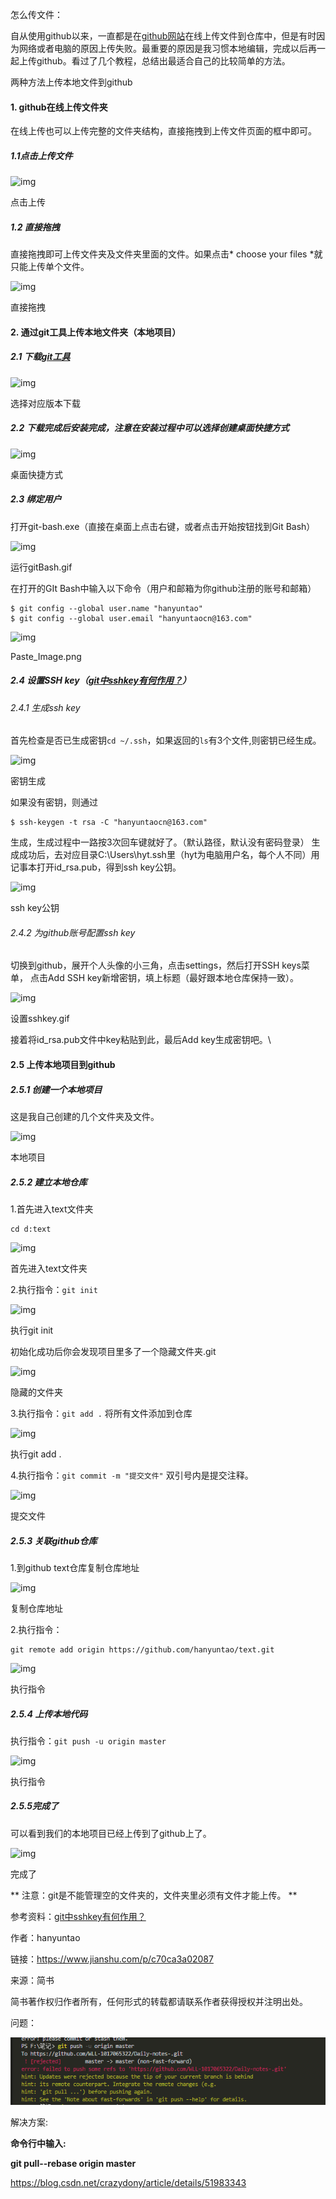 



怎么传文件：

自从使用github以来，一直都是在[github网站](https://link.jianshu.com?t=https://github.com/)在线上传文件到仓库中，但是有时因为网络或者电脑的原因上传失败。最重要的原因是我习惯本地编辑，完成以后再一起上传github。看过了几个教程，总结出最适合自己的比较简单的方法。



两种方法上传本地文件到github

#### 1. github在线上传文件夹

在线上传也可以上传完整的文件夹结构，直接拖拽到上传文件页面的框中即可。

##### 1.1点击上传文件



![img](https:////upload-images.jianshu.io/upload_images/3067059-3dc3ff655f5826e9.png?imageMogr2/auto-orient/strip%7CimageView2/2/w/985)

点击上传

##### 1.2 直接拖拽

直接拖拽即可上传文件夹及文件夹里面的文件。如果点击* choose your files *就只能上传单个文件。



![img](https:////upload-images.jianshu.io/upload_images/3067059-1433fee4d699a53e.png?imageMogr2/auto-orient/strip%7CimageView2/2/w/981)

直接拖拽





#### 2. 通过git工具上传本地文件夹（本地项目）

##### 2.1 下载[git工具](https://link.jianshu.com?t=https://git-scm.com/downloads) 



![img](https:////upload-images.jianshu.io/upload_images/3067059-0ff2c754d4888bb4.png?imageMogr2/auto-orient/strip%7CimageView2/2/w/989)

选择对应版本下载

##### 2.2 下载完成后安装完成，注意在安装过程中可以选择创建桌面快捷方式



![img](https:////upload-images.jianshu.io/upload_images/3067059-fa7d131432a1232e.png?imageMogr2/auto-orient/strip%7CimageView2/2/w/503)

桌面快捷方式

##### 2.3 绑定用户

打开git-bash.exe（直接在桌面上点击右键，或者点击开始按钮找到Git Bash）



![img](https:////upload-images.jianshu.io/upload_images/3067059-a232cbd6d250296e.gif?imageMogr2/auto-orient/strip%7CimageView2/2/w/592)

运行gitBash.gif

在打开的GIt Bash中输入以下命令（用户和邮箱为你github注册的账号和邮箱）

```
$ git config --global user.name "hanyuntao"
$ git config --global user.email "hanyuntaocn@163.com"
```



![img](https:////upload-images.jianshu.io/upload_images/3067059-f2c6c88dca3cb4f1.png?imageMogr2/auto-orient/strip%7CimageView2/2/w/514)

Paste_Image.png

##### 2.4 设置SSH key（[git中sshkey有何作用？](https://link.jianshu.com?t=https://segmentfault.com/q/1010000000118744)）

###### 2.4.1 生成ssh key

首先检查是否已生成密钥`cd ~/.ssh`，如果返回的`ls`有3个文件,则密钥已经生成。



![img](https:////upload-images.jianshu.io/upload_images/3067059-18adb5b6ca265756.png?imageMogr2/auto-orient/strip%7CimageView2/2/w/274)

密钥生成

如果没有密钥，则通过

```
$ ssh-keygen -t rsa -C "hanyuntaocn@163.com"
```

生成，生成过程中一路按3次回车键就好了。（默认路径，默认没有密码登录）
 生成成功后，去对应目录C:\Users\hyt.ssh里（hyt为电脑用户名，每个人不同）用记事本打开id_rsa.pub，得到ssh key公钥。



![img](https:////upload-images.jianshu.io/upload_images/3067059-ef6cb51d5ad31445.png?imageMogr2/auto-orient/strip%7CimageView2/2/w/569)

ssh key公钥

###### 2.4.2 为github账号配置ssh key

切换到github，展开个人头像的小三角，点击settings，然后打开SSH keys菜单， 点击Add SSH key新增密钥，填上标题（最好跟本地仓库保持一致）。



![img](https:////upload-images.jianshu.io/upload_images/3067059-1aba5aba10165470.gif?imageMogr2/auto-orient/strip%7CimageView2/2/w/1000)

设置sshkey.gif

接着将id_rsa.pub文件中key粘贴到此，最后Add key生成密钥吧。\

#### 2.5 上传本地项目到github

##### 2.5.1 创建一个本地项目

这是我自己创建的几个文件夹及文件。



![img](https:////upload-images.jianshu.io/upload_images/3067059-2a5f6b6ff4ae9c95.png?imageMogr2/auto-orient/strip%7CimageView2/2/w/558)

本地项目

##### 2.5.2 建立本地仓库

1.首先进入text文件夹

```
cd d:text
```



![img](https:////upload-images.jianshu.io/upload_images/3067059-2b398f0122f722cb.png?imageMogr2/auto-orient/strip%7CimageView2/2/w/257)

首先进入text文件夹

2.执行指令：`git init`



![img](https:////upload-images.jianshu.io/upload_images/3067059-71817641532ad828.png?imageMogr2/auto-orient/strip%7CimageView2/2/w/352)

执行git init

初始化成功后你会发现项目里多了一个隐藏文件夹.git



![img](https:////upload-images.jianshu.io/upload_images/3067059-ac953ff8977c72db.png?imageMogr2/auto-orient/strip%7CimageView2/2/w/738)

隐藏的文件夹

3.执行指令：`git add .`
 将所有文件添加到仓库



![img](https:////upload-images.jianshu.io/upload_images/3067059-fd5b779ebc45f4ba.png?imageMogr2/auto-orient/strip%7CimageView2/2/w/318)

执行git add .

4.执行指令：`git commit -m "提交文件"`
 双引号内是提交注释。



![img](https:////upload-images.jianshu.io/upload_images/3067059-b4be356b146b06ff.png?imageMogr2/auto-orient/strip%7CimageView2/2/w/312)

提交文件

##### 2.5.3 关联github仓库

1.到github text仓库复制仓库地址





![img](https:////upload-images.jianshu.io/upload_images/3067059-29c5089e9fd4b637.png?imageMogr2/auto-orient/strip%7CimageView2/2/w/1000)

复制仓库地址

 2.执行指令：

```
git remote add origin https://github.com/hanyuntao/text.git
```





![img](https:////upload-images.jianshu.io/upload_images/3067059-eeaf4b58df1f142f.png?imageMogr2/auto-orient/strip%7CimageView2/2/w/455)

执行指令

##### 2.5.4 上传本地代码

执行指令：`git push -u origin master`



![img](https:////upload-images.jianshu.io/upload_images/3067059-22f6fe754c8e3267.png?imageMogr2/auto-orient/strip%7CimageView2/2/w/437)

执行指令

##### 2.5.5完成了

可以看到我们的本地项目已经上传到了github上了。



![img](https:////upload-images.jianshu.io/upload_images/3067059-2b4264842851800a.png?imageMogr2/auto-orient/strip%7CimageView2/2/w/1000)

完成了

** 注意：git是不能管理空的文件夹的，文件夹里必须有文件才能上传。 **

参考资料：[git中sshkey有何作用？](https://link.jianshu.com?t=https://segmentfault.com/q/1010000000118744)

作者：hanyuntao

链接：https://www.jianshu.com/p/c70ca3a02087

来源：简书

简书著作权归作者所有，任何形式的转载都请联系作者获得授权并注明出处。



问题：

![1555467293943](1555467293943.png)



解决方案:



**命令行中输入:**

**git pull--rebase origin master**



https://blog.csdn.net/crazydony/article/details/51983343